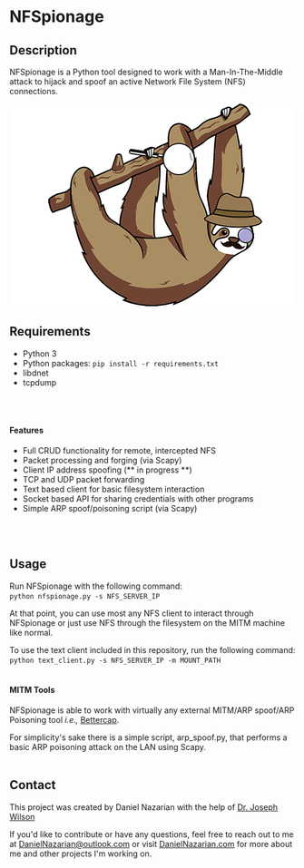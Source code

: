 # NFSpionage

## Description
NFSpionage is a Python tool designed to work with a Man-In-The-Middle attack to hijack and spoof an active Network File System (NFS) connections.

![](./logo.png)

## Requirements
- Python 3
- Python packages: `pip install -r requirements.txt`
- libdnet
- tcpdump
<br>
<br>

#### Features
- Full CRUD functionality for remote, intercepted NFS 
- Packet processing and forging (via Scapy)
- Client IP address spoofing (** in progress **)
- TCP and UDP packet forwarding
- Text based client for basic filesystem interaction
- Socket based API for sharing credentials with other programs
- Simple ARP spoof/poisoning script (via Scapy)
<br>
<br>


## Usage
Run NFSpionage with the following command:<br>
`python nfspionage.py -s NFS_SERVER_IP`<br>

At that point, you can use most any NFS client to interact through NFSpionage or just use NFS through the filesystem on the MITM machine like normal.<br>

To use the text client included in this repository, run the following command:<br>
`python text_client.py -s NFS_SERVER_IP -m MOUNT_PATH`
<br>
<br>

#### MITM Tools
NFSpionage is able to work with virtually any external MITM/ARP spoof/ARP Poisoning tool _i.e.,_ <a href="https://www.bettercap.org/">Bettercap</a>.<br>

For simplicity's sake there is a simple script, arp_spoof.py, that performs a basic ARP poisoning attack on the LAN using Scapy.
<br>
<br>

## Contact
This project was created by Daniel Nazarian with the help of <a href="https://www.cise.ufl.edu/~jnw/">Dr. Joseph Wilson</a>

If you'd like to contribute or have any questions, feel free to reach out to me at <a href="mailto:danielnazarian@outlook.com">DanielNazarian@outlook.com</a> or visit <a href="https://DanielNazarian.com">DanielNazarian.com</a> for more about me and other projects I'm working on.
